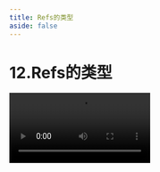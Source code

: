 ```yaml
---
title: Refs的类型
aside: false
---
```


# 12.Refs的类型

<video autoplay src="http://qn.chinavanes.com/interview/react-interview/12.Refs的类型.mp4" controls controlsList="nodownload" width="50%"/>

